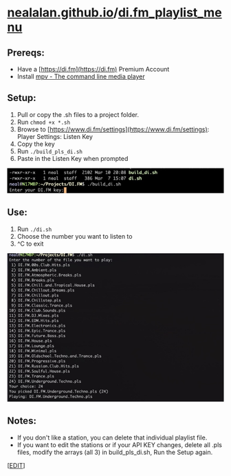 # [nealalan.github.io](https://nealalan.github.io)/[di.fm_playlist_menu](https://nealalan.github.io/di.fm_playlist_menu)

## Prereqs:
- Have a [https://di.fm](https://di.fm) Premium Account
- Install [mpv - The command line media player](https://mpv.io/)

## Setup:
1. Pull or copy the .sh files to a project folder. 
2. Run `chmod +x *.sh`
3. Browse to [https://www.di.fm/settings](https://www.di.fm/settings): Player Settings: Listen Key
4. Copy the key
5. Run `./build_pls_di.sh`
6. Paste in the Listen Key when prompted

![](https://github.com/nealalan/di.fm_playlist_menu/blob/master/images/Screen%20Shot%202019-03-10%20at%209.24.02%20PM.jpg?raw=true)

## Use: 
1. Run `./di.sh`
2. Choose the number you want to listen to
3. ^C to exit

![](https://github.com/nealalan/di.fm_playlist_menu/blob/master/images/Screen%20Shot%202019-03-10%20at%209.16.48%20PM.jpg?raw=true)

## Notes: 
- If you don't like a station, you can delete that individual playlist file.
- If you want to edit the stations or if your API KEY changes, delete all .pls files, modify the arrays (all 3) in build_pls_di.sh, Run the Setup again.

[[EDIT](https://github.com/nealalan/di.fm_playlist_menu/edit/master/readme.md)]
